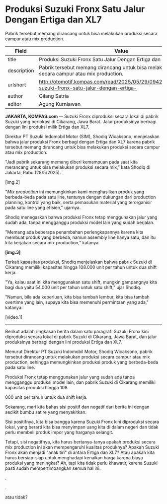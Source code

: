 # Produksi Suzuki Fronx Satu Jalur Dengan Ertiga dan XL7

Pabrik tersebut memang dirancang untuk bisa melakukan produksi secara campur atau mix production.

| Field       | Value                                                       |
|-------------|-------------------------------------------------------------|
| title       | Produksi Suzuki Fronx Satu Jalur Dengan Ertiga dan XL7 |
| description | Pabrik tersebut memang dirancang untuk bisa melakukan produksi secara campur atau mix production. |
| urlshort    | http://otomotif.kompas.com/read/2025/05/29/094200415/produksi-suzuki-fronx-satu-jalur-dengan-ertiga- |
| author      | Gilang Satria |
| editor      | Agung Kurniawan |

**JAKARTA, KOMPAS.com** -- Suzuki Fronx diproduksi secara lokal di pabrik Suzuki yang berlokasi di Cikarang, Jawa Barat. Jalur produksinya berbagi dengan lini produksi milik Ertiga dan XL7.

Direktur PT Suzuki Indomobil Motor (SIM), Shodiq Wicaksono, menjelaskan bahwa jalur produksi Fronx berbagi dengan Ertiga dan XL7 karena pabrik tersebut memang dirancang untuk bisa melakukan produksi secara campur atau mix production.

\"Jadi pabrik sekarang memang diberi kemampuan pada saat kita merancang untuk bisa melakukan produksi secara mix,\" kata Shodiq di Jakarta, Rabu (28/5/2025).

\[img.2\]

\"*Mix production* ini memungkinkan kami menghasilkan produk yang berbeda-beda pada satu line, tentunya dengan dukungan dari production planning, kontrol yang baik, serta pemasukan material yang terorganisir pada satu line yang efisien,\" ujarnya.

Shodiq menegaskan bahwa produksi Fronx tetap menggunakan jalur yang sudah ada, tanpa mengganggu produksi model lain yang sudah berjalan.

\"Memang ada beberapa penambahan perlengkapannya karena kita membuat produk yang berbeda, namun assembly line hanya satu, dan itu kita kerjakan secara mix production,\" katanya.

**\[img.3\]**

Terkait kapasitas produksi, Shodiq menjelaskan bahwa pabrik Suzuki di Cikarang memiliki kapasitas hingga 108.000 unit per tahun untuk dua shift kerja.

\"Ya, kalau saat ini kita menggunakan satu shift, mungkin gampangnya kita bagi dua yaitu 54.000 unit per tahun untuk satu shift,\" ujar Shodiq.

\"Namun, bila ada keperluan, kita bisa tambah lembur, kita bisa tambah overtime yang lain, supaya kita bisa memenuhi permintaan yang ada,\" katanya.

\[video.1\]  

---
Berikut adalah ringkasan berita dalam satu paragraf: Suzuki Fronx kini diproduksi secara lokal di pabrik Suzuki di Cikarang, Jawa Barat, dan jalur produksinya berbagi dengan lini produksi Ertiga dan XL7.

 Menurut Direktur PT Suzuki Indomobil Motor, Shodiq Wicaksono, pabrik tersebut dirancang untuk melakukan produksi secara campur atau mix production, sehingga memungkinkan produksi produk yang berbeda-beda pada satu line.

 Produksi Fronx tetap menggunakan jalur yang sudah ada tanpa mengganggu produksi model lain, dan pabrik Suzuki di Cikarang memiliki kapasitas produksi hingga 108.

000 unit per tahun untuk dua shift kerja.



Sekarang, mari kita bahas sisi positif dan negatif dari berita ini dengan sedikit bumbu satire yang menyakitkan.

 Sisi positifnya, kita bisa bangga karena Suzuki Fronx kini diproduksi secara lokal, yang berarti kita bisa menyimpan uang kita di dalam negeri dan tidak perlu membeli produk impor yang harganya selangit.

 Tetapi, sisi negatifnya, kita harus bertanya-tanya apakah produksi secara mix production ini akan mempengaruhi kualitas produknya? Apakah Suzuki Fronx akan menjadi "anak tiri" di antara Ertiga dan XL7? Atau apakah kita harus bersiap-siap untuk menghadapi kenaikan harga karena biaya produksi yang meningkat? Ah, tapi kita tidak perlu khawatir, karena Suzuki pasti sudah mempertimbangkan semua hal ini.

.

.

 atau tidak?
